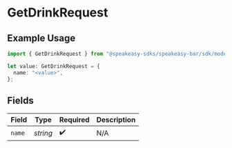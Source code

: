 # GetDrinkRequest

## Example Usage

```typescript
import { GetDrinkRequest } from "@speakeasy-sdks/speakeasy-bar/sdk/models/operations";

let value: GetDrinkRequest = {
  name: "<value>",
};
```

## Fields

| Field              | Type               | Required           | Description        |
| ------------------ | ------------------ | ------------------ | ------------------ |
| `name`             | *string*           | :heavy_check_mark: | N/A                |